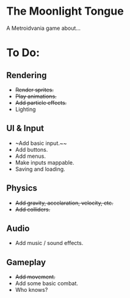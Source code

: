 # The Moonlight Tongue
 A Metroidvania game about...


# To Do:
## Rendering
- ~~Render sprites.~~
- ~~Play animations.~~
- ~~Add particle effects.~~
- Lighting
## UI & Input
- ~Add basic input.~~
- Add buttons.
- Add menus.
- Make inputs mappable.
- Saving and loading.
## Physics
- ~~Add gravity, accelaration, velocity, etc.~~
- ~~Add colliders.~~
## Audio
- Add music / sound effects.
## Gameplay
- ~~Add movement.~~
- Add some basic combat.
- Who knows?
